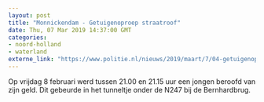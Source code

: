 ```yaml
---
layout: post
title: "Monnickendam - Getuigenoproep straatroof"
date: Thu, 07 Mar 2019 14:37:00 GMT
categories: 
- noord-holland 
- waterland 
externe_link: "https://www.politie.nl/nieuws/2019/maart/7/04-getuigenoproep-straatroof.html"
---
```


Op vrijdag 8 februari werd tussen 21.00 en 21.15 uur een jongen beroofd van zijn geld. Dit gebeurde in het tunneltje onder de N247 bij de Bernhardbrug.
